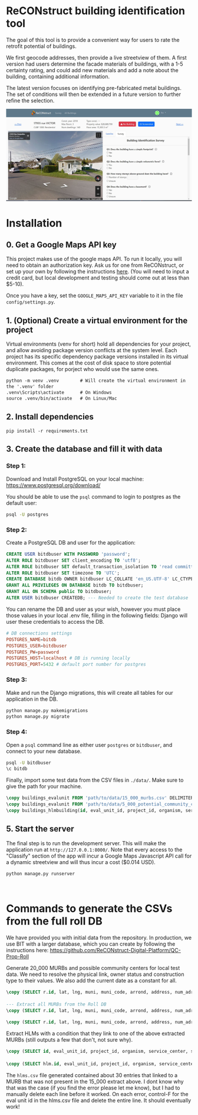 # ReCONstruct building identification tool

The goal of this tool is to provide a convenient way for users to rate the retrofit potential of buildings.

We first geocode addresses, then provide a live streetview of them. A first version had users determine the facade materials of buildings, with a 1-5 certainty rating, and could add new materials and add a note about the building, containing additional information.

The latest version focuses on identifying pre-fabricated metal buildings. The set of conditions will then be extended in a future version to further refine the selection.  

![image](assets/screenshot1.JPG)

# Installation


## 0. Get a Google Maps API key

This project makes use of the google maps API. To run it locally, you will need to obtain an authorization key.
Ask us for one from ReCONstruct, or set up your own by following the instructions [here](https://developers.google.com/maps/documentation/javascript/cloud-setup). (You will need to input a credit card, but local development and testing should come out at less than $5-10).

Once you have a key, set the `GOOGLE_MAPS_API_KEY` variable to it in the file `config/settings.py`.

## 1. (Optional) Create a virtual environment for the project
Virtual environments (venv for short) hold all dependencies for your project, and allow avoiding package version conflicts at the system level.
Each project has its specific dependency package versions installed in its virtual environment. 
This comes at the cost of disk space to store potential duplicate packages, for porject who would use the same ones. 
```
python -m venv .venv        # Will create the virtual environment in the '.venv' folder
.venv\Scripts\activate      # On Windows
source .venv/bin/activate   # On Linux/Mac
```

## 2. Install dependencies
```
pip install -r requirements.txt
```

## 3. Create the database and fill it with data

### Step 1:

Download and Install PostgreSQL on your local machine: https://www.postgresql.org/download/

You should be able to use the `psql` command to login to postgres as the default user:
```bash
psql -U postgres
```

### Step 2:

Create a PostgreSQL DB and user for the application:
```sql
CREATE USER bitdbuser WITH PASSWORD 'password';
ALTER ROLE bitdbuser SET client_encoding TO 'utf8';
ALTER ROLE bitdbuser SET default_transaction_isolation TO 'read committed';
ALTER ROLE bitdbuser SET timezone TO 'UTC';
CREATE DATABASE bitdb OWNER bitdbuser LC_COLLATE 'en_US.UTF-8' LC_CTYPE 'en_US.UTF-8' TEMPLATE 'template0';
GRANT ALL PRIVILEGES ON DATABASE bitdb TO bitdbuser;
GRANT ALL ON SCHEMA public TO bitdbuser;
ALTER USER bitdbuser CREATEDB; --- Needed to create the test database
``` 

You can rename the DB and user as your wish, however you must place those values in your local .env file, filling in the following fields:
Django will user these credentials to access the DB.
```conf
# DB connections settings
POSTGRES_NAME=bitdb
POSTGRES_USER=bitdbuser
POSTGRES_PW=password
POSTGRES_HOST=localhost # DB is running locally
POSTGRES_PORT=5432 # default port number for postgres
```

### Step 3:
Make and run the Django migrations, this will create all tables for our application in the DB.
```bash
python manage.py makemigrations
python manage.py migrate
```

### Step 4:

Open a `psql` command line as either user `postgres` or `bitdbuser`, and connect to your new database.
```bash
psql -U bitdbuser
\c bitdb
```

Finally, import some test data from the CSV files in `./data/`. Make sure to give the path for your machine.

```sql
\copy buildings_evalunit FROM 'path/to/data/15_000_murbs.csv' DELIMITER ',' CSV HEADER;
\copy buildings_evalunit FROM 'path/to/data/5_000_potential_community_centers.csv' DELIMITER ',' CSV HEADER;
\copy buildings_hlmbuilding(id, eval_unit_id, project_id, organism, service_center, street_num, street_name, muni, postal_code, num_dwellings, num_floors, area_footprint, area_total, ivp, disrepair_state, interest_adjust_date, contract_end_date, category, building_id) FROM 'path/to/data/hlms.csv' DELIMITER ',' CSV HEADER;
```


## 5. Start the server

The final step is to run the development server. This will make the application run at `http://127.0.0.1:8000/`.
Note that every access to the "Classify" section of the app will incur a Google Maps Javascript API call for a dynamic streetview and will thus incur a cost ($0.014 USD).

```
python manage.py runserver
```


<br>


# Commands to generate the CSVs from the full roll DB

We have provided you with initial data from the repository. In production, we use BIT with a larger database, which you can create by following the instructions here: https://github.com/ReCONstruct-Digital-Platform/QC-Prop-Roll

Generate 20_000 MURBs and possible community centers for local test data.
We need to resolve the physical link, owner status and construction type to their values.
We also add the current date as a constant for all.
```sql
\copy (SELECT r.id, lat, lng, muni, muni_code, arrond, address, num_adr_inf, num_adr_inf_2, num_adr_sup, num_adr_sup_2, way_type, way_link, street_name, cardinal_pt, apt_num, apt_num_1, apt_num_2, mat18, cubf, file_num, nghbr_unit, owner_date, owner_type, os.value as "owner_status", lot_lin_dim, lot_area, max_floors, const_yr, const_yr_real, floor_area, pl.value as "phys_link", ct.value as "const_type", num_dwelling, num_rental, num_non_res, apprais_date, lot_value, building_value, r.value, prev_value, associated, '2023-08-07' as "date_added" FROM roll r LEFT JOIN phys_link pl ON r.phys_link = pl.id LEFT JOIN const_type ct ON r.const_type = ct.id LEFT JOIN owner_status os ON r.owner_status = os.id WHERE cubf = 1000  AND num_dwelling >= 3 ORDER BY num_dwelling DESC LIMIT 15000) TO 'C:\Users\lhv\VSCode\reconbuilding\data\15_000_murbs.csv' CSV HEADER;

--- Extract all MURBs from the Roll DB
\copy (SELECT r.id, lat, lng, muni, muni_code, arrond, address, num_adr_inf, num_adr_inf_2, num_adr_sup, num_adr_sup_2, way_type, way_link, street_name, cardinal_pt, apt_num, apt_num_1, apt_num_2, mat18, cubf, file_num, nghbr_unit, owner_date, owner_type, os.value as "owner_status", lot_lin_dim, lot_area, max_floors, const_yr, const_yr_real, floor_area, pl.value as "phys_link", ct.value as "const_type", num_dwelling, num_rental, num_non_res, apprais_date, lot_value, building_value, r.value, prev_value, associated, '2023-08-14' as "date_added" FROM roll r LEFT JOIN phys_link pl ON r.phys_link = pl.id LEFT JOIN const_type ct ON r.const_type = ct.id LEFT JOIN owner_status os ON r.owner_status = os.id WHERE cubf = 1000  AND num_dwelling >= 3) TO 'C:\Users\lhv\VSCode\reconbuilding\notes\all_murbs.csv' CSV HEADER;
```

```sql
\copy (SELECT r.id, lat, lng, muni, muni_code, arrond, address, num_adr_inf, num_adr_inf_2, num_adr_sup, num_adr_sup_2, way_type, way_link, street_name, cardinal_pt, apt_num, apt_num_1, apt_num_2, mat18, cubf, file_num, nghbr_unit, owner_date, owner_type, os.value as "owner_status", lot_lin_dim, lot_area, max_floors, const_yr, const_yr_real, floor_area, pl.value as "phys_link", ct.value as "const_type", num_dwelling, num_rental, num_non_res, apprais_date, lot_value, building_value, r.value, prev_value, associated, '2023-08-07' as "date_added" FROM roll r LEFT JOIN phys_link pl ON r.phys_link = pl.id LEFT JOIN const_type ct ON r.const_type = ct.id LEFT JOIN owner_status os ON r.owner_status = os.id WHERE cubf IN (6811, 6812, 6813, 6814, 6815, 6816, 7219, 7221, 7222, 7223, 7224, 7225, 7229, 7233, 7239, 7290, 7311, 7312, 7313, 7314, 7392, 7393, 7394, 7395, 7396, 7397, 7399, 7411, 7412, 7413, 7414, 7415, 7416, 7417, 7418, 7419, 7421, 7422, 7423, 7424, 7425, 7429, 7431, 7432, 7433, 7441, 7442, 7443, 7444, 7445, 7446, 7447, 7448, 7449, 7451, 7452, 7459, 7491, 7492, 7493, 7499, 7611) LIMIT 5000) TO 'C:\Users\lhv\VSCode\reconbuilding\data\5_000_potential_community_centers.csv' CSV HEADER;
```

Extract HLMs with a condition that they link to one of the above extracted MURBs (still outputs a few that don't, not sure why).
```sql
\copy (SELECT id, eval_unit_id, project_id, organism, service_center, street_num, street_name, muni, postal_code, num_dwellings, num_floors, area_footprint, area_total, ivp, disrepair_state, interest_adjust_date, contract_end_date, category, building_id FROM hlm LEFT JOIN ON (SELECT roll.id from roll WHERE cubf = 1000  AND num_dwelling >= 3 ORDER BY num_dwelling DESC LIMIT 15000) as murbs) TO 'C:\Users\lhv\VSCode\reconbuilding\data\hlms.csv' CSV HEADER;

\copy (SELECT hlm.id, eval_unit_id, project_id, organism, service_center, street_num, street_name, muni, postal_code, num_dwellings, num_floors, area_footprint, area_total, ivp, disrepair_state, interest_adjust_date, contract_end_date, category, building_id FROM hlm INNER JOIN (SELECT roll.id from roll WHERE cubf = 1000  AND num_dwelling >= 3 ORDER BY num_dwelling DESC LIMIT 15000) as murbs ON hlm.eval_unit_id = murbs.id) TO 'C:\Users\lhv\VSCode\reconbuilding\data\hlms.csv' CSV HEADER;
```

The `hlms.csv` file generated contained about 30 entries that linked to a MURB that was not present in the 15_000 extract above. I dont know why that was the case (if you find the error please let me know), but I had to manually delete each line before it worked.
On each error, control-F for the eval unit id in the hlms.csv file and delete the entire line. It should eventually work!